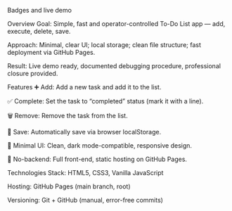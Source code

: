 Badges and live demo

Overview
Goal: Simple, fast and operator-controlled To-Do List app — add, execute, delete, save.

Approach: Minimal, clear UI; local storage; clean file structure; fast deployment via GitHub Pages.

Result: Live demo ready, documented debugging procedure, professional closure provided.

Features
➕ Add: Add a new task and add it to the list.

✅ Complete: Set the task to “completed” status (mark it with a line).

🗑️ Remove: Remove the task from the list.

💾 Save: Automatically save via browser localStorage.

🧱 Minimal UI: Clean, dark mode-compatible, responsive design.

🔐 No-backend: Full front-end, static hosting on GitHub Pages.

Technologies
Stack: HTML5, CSS3, Vanilla JavaScript

Hosting: GitHub Pages (main branch, root)

Versioning: Git + GitHub (manual, error-free commits)
